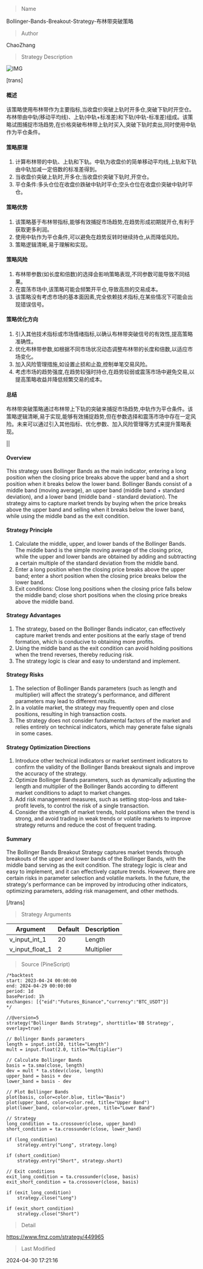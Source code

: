 
> Name

Bollinger-Bands-Breakout-Strategy-布林带突破策略

> Author

ChaoZhang

> Strategy Description

![IMG](https://www.fmz.com/upload/asset/162bcc5acf5a329737e.png)

[trans]
#### 概述
该策略使用布林带作为主要指标,当收盘价突破上轨时开多仓,突破下轨时开空仓。布林带由中轨(移动平均线)、上轨(中轨+标准差)和下轨(中轨-标准差)组成。该策略试图捕捉市场趋势,在价格突破布林带上轨时买入,突破下轨时卖出,同时使用中轨作为平仓条件。

#### 策略原理
1. 计算布林带的中轨、上轨和下轨。中轨为收盘价的简单移动平均线,上轨和下轨由中轨加减一定倍数的标准差得到。
2. 当收盘价突破上轨时,开多仓;当收盘价突破下轨时,开空仓。
3. 平仓条件:多头仓位在收盘价跌破中轨时平仓;空头仓位在收盘价突破中轨时平仓。

#### 策略优势
1. 该策略基于布林带指标,能够有效捕捉市场趋势,在趋势形成初期就开仓,有利于获取更多利润。
2. 使用中轨作为平仓条件,可以避免在趋势反转时继续持仓,从而降低风险。
3. 策略逻辑清晰,易于理解和实现。

#### 策略风险
1. 布林带参数(如长度和倍数)的选择会影响策略表现,不同参数可能导致不同结果。
2. 在震荡市场中,该策略可能会频繁开平仓,导致高昂的交易成本。
3. 该策略没有考虑市场的基本面因素,完全依赖技术指标,在某些情况下可能会出现错误信号。

#### 策略优化方向 
1. 引入其他技术指标或市场情绪指标,以确认布林带突破信号的有效性,提高策略准确性。
2. 优化布林带参数,如根据不同市场状况动态调整布林带的长度和倍数,以适应市场变化。
3. 加入风险管理措施,如设置止损和止盈,控制单笔交易风险。
4. 考虑市场的趋势强度,在趋势较强时持仓,在趋势较弱或震荡市场中避免交易,以提高策略收益并降低频繁交易的成本。

#### 总结
布林带突破策略通过布林带上下轨的突破来捕捉市场趋势,中轨作为平仓条件。该策略逻辑清晰,易于实现,能够有效捕捉趋势,但在参数选择和震荡市场中存在一定风险。未来可以通过引入其他指标、优化参数、加入风险管理等方式来提升策略表现。

|| 

#### Overview
This strategy uses Bollinger Bands as the main indicator, entering a long position when the closing price breaks above the upper band and a short position when it breaks below the lower band. Bollinger Bands consist of a middle band (moving average), an upper band (middle band + standard deviation), and a lower band (middle band - standard deviation). The strategy aims to capture market trends by buying when the price breaks above the upper band and selling when it breaks below the lower band, while using the middle band as the exit condition.

#### Strategy Principle
1. Calculate the middle, upper, and lower bands of the Bollinger Bands. The middle band is the simple moving average of the closing price, while the upper and lower bands are obtained by adding and subtracting a certain multiple of the standard deviation from the middle band.
2. Enter a long position when the closing price breaks above the upper band; enter a short position when the closing price breaks below the lower band.
3. Exit conditions: Close long positions when the closing price falls below the middle band; close short positions when the closing price breaks above the middle band.

#### Strategy Advantages
1. The strategy, based on the Bollinger Bands indicator, can effectively capture market trends and enter positions at the early stage of trend formation, which is conducive to obtaining more profits.
2. Using the middle band as the exit condition can avoid holding positions when the trend reverses, thereby reducing risk.
3. The strategy logic is clear and easy to understand and implement.

#### Strategy Risks
1. The selection of Bollinger Bands parameters (such as length and multiplier) will affect the strategy's performance, and different parameters may lead to different results.
2. In a volatile market, the strategy may frequently open and close positions, resulting in high transaction costs.
3. The strategy does not consider fundamental factors of the market and relies entirely on technical indicators, which may generate false signals in some cases.

#### Strategy Optimization Directions
1. Introduce other technical indicators or market sentiment indicators to confirm the validity of the Bollinger Bands breakout signals and improve the accuracy of the strategy.
2. Optimize Bollinger Bands parameters, such as dynamically adjusting the length and multiplier of the Bollinger Bands according to different market conditions to adapt to market changes.
3. Add risk management measures, such as setting stop-loss and take-profit levels, to control the risk of a single transaction.
4. Consider the strength of market trends, hold positions when the trend is strong, and avoid trading in weak trends or volatile markets to improve strategy returns and reduce the cost of frequent trading.

#### Summary
The Bollinger Bands Breakout Strategy captures market trends through breakouts of the upper and lower bands of the Bollinger Bands, with the middle band serving as the exit condition. The strategy logic is clear and easy to implement, and it can effectively capture trends. However, there are certain risks in parameter selection and volatile markets. In the future, the strategy's performance can be improved by introducing other indicators, optimizing parameters, adding risk management, and other methods.

[/trans]

> Strategy Arguments



|Argument|Default|Description|
|----|----|----|
|v_input_int_1|20|Length|
|v_input_float_1|2|Multiplier|


> Source (PineScript)

``` pinescript
/*backtest
start: 2023-04-24 00:00:00
end: 2024-04-29 00:00:00
period: 1d
basePeriod: 1h
exchanges: [{"eid":"Futures_Binance","currency":"BTC_USDT"}]
*/

//@version=5
strategy("Bollinger Bands Strategy", shorttitle='BB Strategy', overlay=true)

// Bollinger Bands parameters
length = input.int(20, title="Length")
mult = input.float(2.0, title="Multiplier")

// Calculate Bollinger Bands
basis = ta.sma(close, length)
dev = mult * ta.stdev(close, length)
upper_band = basis + dev
lower_band = basis - dev

// Plot Bollinger Bands
plot(basis, color=color.blue, title="Basis")
plot(upper_band, color=color.red, title="Upper Band")
plot(lower_band, color=color.green, title="Lower Band")

// Strategy
long_condition = ta.crossover(close, upper_band)
short_condition = ta.crossunder(close, lower_band)

if (long_condition)
    strategy.entry("Long", strategy.long)
    
if (short_condition)
    strategy.entry("Short", strategy.short)

// Exit conditions
exit_long_condition = ta.crossunder(close, basis)
exit_short_condition = ta.crossover(close, basis)

if (exit_long_condition)
    strategy.close("Long")
    
if (exit_short_condition)
    strategy.close("Short")
```

> Detail

https://www.fmz.com/strategy/449965

> Last Modified

2024-04-30 17:21:16
